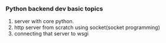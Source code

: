 ### Python backend dev basic topics
1. server with core python.
2. http server from scratch using socket(socket programming)
3. connecting that server to wsgi
